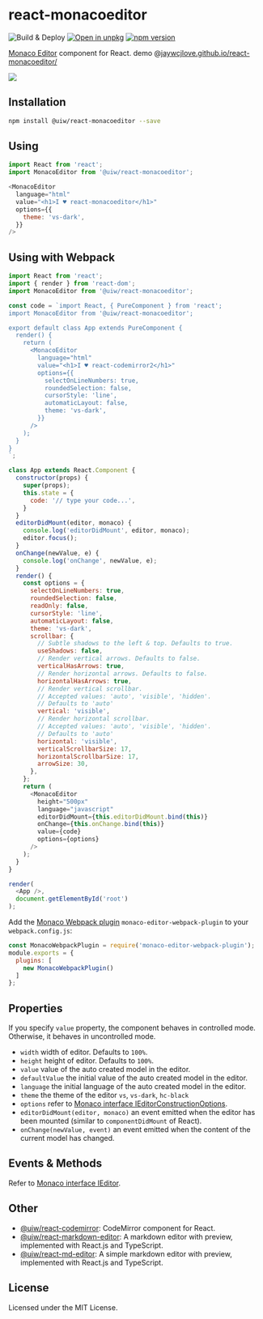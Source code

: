 react-monacoeditor
===

![Build & Deploy](https://github.com/jaywcjlove/react-monacoeditor/workflows/Build%20&%20Deploy/badge.svg)
[![Open in unpkg](https://img.shields.io/badge/Open%20in-unpkg-blue)](https://uiwjs.github.io/npm-unpkg/#/pkg/@uiw/react-monacoeditor/file/README.md)
[![npm version](https://img.shields.io/npm/v/@uiw/react-codemirror.svg)](https://www.npmjs.com/package/@uiw/react-monacoeditor)

[Monaco Editor](https://github.com/Microsoft/monaco-editor) component for React. demo @[jaywcjlove.github.io/react-monacoeditor/](https://jaywcjlove.github.io/react-monacoeditor/)  

<a href="https://jaywcjlove.github.io/react-monacoeditor/"><img src="https://raw.githubusercontent.com/jaywcjlove/react-monacoeditor/master/react-monacoeditor.png" /></a>

<!--dividing-->

## Installation

```bash
npm install @uiw/react-monacoeditor --save
```

## Using

```js
import React from 'react';
import MonacoEditor from '@uiw/react-monacoeditor';

<MonacoEditor
  language="html"
  value="<h1>I ♥ react-monacoeditor</h1>"
  options={{
    theme: 'vs-dark',
  }}
/>
```

## Using with Webpack

```javascript
import React from 'react';
import { render } from 'react-dom';
import MonacoEditor from '@uiw/react-monacoeditor';

const code = `import React, { PureComponent } from 'react';
import MonacoEditor from '@uiw/react-monacoeditor';

export default class App extends PureComponent {
  render() {
    return (
      <MonacoEditor
        language="html"
        value="<h1>I ♥ react-codemirror2</h1>"
        options={{
          selectOnLineNumbers: true,
          roundedSelection: false,
          cursorStyle: 'line',
          automaticLayout: false,
          theme: 'vs-dark',
        }}
      />
    );
  }
}
`;

class App extends React.Component {
  constructor(props) {
    super(props);
    this.state = {
      code: '// type your code...',
    }
  }
  editorDidMount(editor, monaco) {
    console.log('editorDidMount', editor, monaco);
    editor.focus();
  }
  onChange(newValue, e) {
    console.log('onChange', newValue, e);
  }
  render() {
    const options = {
      selectOnLineNumbers: true,
      roundedSelection: false,
      readOnly: false,
      cursorStyle: 'line',
      automaticLayout: false,
      theme: 'vs-dark',
      scrollbar: {
        // Subtle shadows to the left & top. Defaults to true.
        useShadows: false,
        // Render vertical arrows. Defaults to false.
        verticalHasArrows: true,
        // Render horizontal arrows. Defaults to false.
        horizontalHasArrows: true,
        // Render vertical scrollbar.
        // Accepted values: 'auto', 'visible', 'hidden'.
        // Defaults to 'auto'
        vertical: 'visible',
        // Render horizontal scrollbar.
        // Accepted values: 'auto', 'visible', 'hidden'.
        // Defaults to 'auto'
        horizontal: 'visible',
        verticalScrollbarSize: 17,
        horizontalScrollbarSize: 17,
        arrowSize: 30,
      },
    };
    return (
      <MonacoEditor
        height="500px"
        language="javascript"
        editorDidMount={this.editorDidMount.bind(this)}
        onChange={this.onChange.bind(this)}
        value={code}
        options={options}
      />
    );
  }
}

render(
  <App />,
  document.getElementById('root')
);
```

Add the [Monaco Webpack plugin](https://github.com/Microsoft/monaco-editor-webpack-plugin) `monaco-editor-webpack-plugin` to your `webpack.config.js`:

```js
const MonacoWebpackPlugin = require('monaco-editor-webpack-plugin');
module.exports = {
  plugins: [
    new MonacoWebpackPlugin()
  ]
};
```

## Properties

If you specify `value` property, the component behaves in controlled mode.
Otherwise, it behaves in uncontrolled mode.

- `width` width of editor. Defaults to `100%`.
- `height` height of editor. Defaults to `100%`.
- `value` value of the auto created model in the editor.
- `defaultValue` the initial value of the auto created model in the editor.
- `language` the initial language of the auto created model in the editor.
- `theme` the theme of the editor `vs`, `vs-dark`, `hc-black`
- `options` refer to [Monaco interface IEditorConstructionOptions](https://microsoft.github.io/monaco-editor/api/interfaces/monaco.editor.ieditorconstructionoptions.html).
- `editorDidMount(editor, monaco)` an event emitted when the editor has been mounted (similar to `componentDidMount` of React).
- `onChange(newValue, event)` an event emitted when the content of the current model has changed.

## Events & Methods

Refer to [Monaco interface IEditor](https://microsoft.github.io/monaco-editor/api/interfaces/monaco.editor.ieditor.html).

## Other

- [@uiw/react-codemirror](https://uiwjs.github.io/react-codemirror/): CodeMirror component for React.
- [@uiw/react-markdown-editor](https://github.com/uiwjs/react-markdown-editor): A markdown editor with preview, implemented with React.js and TypeScript.
- [@uiw/react-md-editor](https://github.com/uiwjs/react-md-editor): A simple markdown editor with preview, implemented with React.js and TypeScript.

## License

Licensed under the MIT License.

